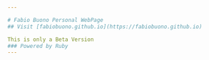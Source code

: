 ```yaml
---

# Fabio Buono Personal WebPage
## Visit [fabiobuono.github.io](https://fabiobuono.github.io)

This is only a Beta Version
### Powered by Ruby
---
```

